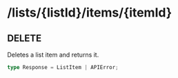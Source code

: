# /lists/\{listId\}/items/\{itemId\}

## DELETE

Deletes a list item and returns it.

```ts
type Response = ListItem | APIError;
```
